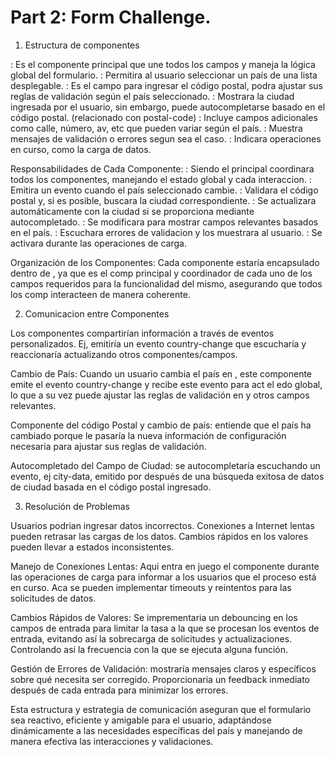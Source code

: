 
# Part 2: Form Challenge.

1. Estructura de componentes

<address-form>: Es el componente principal que une todos los campos y maneja la lógica global del formulario.
<country-selector>: Permitira al usuario seleccionar un país de una lista desplegable.
<postal-code>: Es el campo para ingresar el código postal, podra ajustar sus reglas de validación según el país seleccionado.
<city-field>: Mostrara la ciudad ingresada por el usuario, sin embargo, puede autocompletarse basado en el código postal. (relacionado con postal-code)
<address-fields>: Incluye campos adicionales como calle, número, av, etc que pueden variar según el país.
<validation-message>: Muestra mensajes de validación o errores segun sea el caso.
<loading-spinner>: Indicara operaciones en curso, como la carga de datos.


Responsabilidades de Cada Componente:
<address-form>: Siendo el principal coordinara todos los componentes, manejando el estado global y cada interaccion.
<country-selector>: Emitira un evento cuando el país seleccionado cambie.
<postal-code-field>: Validara el código postal y, si es posible, buscara la ciudad correspondiente.
<city-field>: Se actualizara automáticamente con la ciudad si se proporciona mediante autocompletado.
<address-fields>: Se modificara para mostrar campos relevantes basados en el país.
<validation-message>: Escuchara errores de validacion y los muestrara al usuario.
<loading-spinner>: Se activara durante las operaciones de carga.

Organización de los Componentes:
Cada componente estaría encapsulado dentro de <address-form>, ya que es el comp principal y coordinador de cada uno de los campos requeridos para la funcionalidad del mismo, asegurando que todos los comp interacteen de manera coherente.


2. Comunicacion entre Componentes

Los componentes compartirían información a través de eventos personalizados. Ej, <country-selector> emitiría un evento country-change que <address-form> escucharía y reaccionaría actualizando otros componentes/campos.

Cambio de País:
Cuando un usuario cambia el país en <country-selector>, este componente emite el evento country-change y <address-form> recibe este evento para act el edo global, lo que a su vez puede ajustar las reglas de validación en <postal-code> y otros campos relevantes.

Componente del código Postal y cambio de país:
<postal-code> entiende que el país ha cambiado porque <address-form> le pasaría la nueva información de configuración necesaria para ajustar sus reglas de validación.

Autocompletado del Campo de Ciudad:
<city-field> se autocompletaría escuchando un evento, ej city-data, emitido por <postal-code> después de una búsqueda exitosa de datos de ciudad basada en el código postal ingresado.

3. Resolución de Problemas

Usuarios podrian ingresar datos incorrectos.
Conexiones a Internet lentas pueden retrasar las cargas de los datos.
Cambios rápidos en los valores pueden llevar a estados inconsistentes.


Manejo de Conexiones Lentas:
Aqui entra en juego el componente <loading-spinner> durante las operaciones de carga para informar a los usuarios que el proceso está en curso.
Aca se pueden implementar timeouts y reintentos para las solicitudes de datos.

Cambios Rápidos de Valores:
Se imprementaria un debouncing en los campos de entrada para limitar la tasa a la que se procesan los eventos de entrada, evitando así la sobrecarga de solicitudes y actualizaciones. Controlando asi la frecuencia con la que se ejecuta alguna función.

Gestión de Errores de Validación:
<validation-message> mostraría mensajes claros y específicos sobre qué necesita ser corregido.
Proporcionaria un feedback inmediato después de cada entrada para minimizar los errores.

Esta estructura y estrategia de comunicación aseguran que el formulario sea reactivo, eficiente y amigable para el usuario, adaptándose dinámicamente a las necesidades específicas del país y manejando de manera efectiva las interacciones y validaciones.

